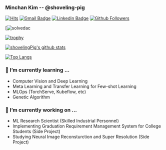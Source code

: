 ### Minchan Kim -- @shoveling-pig

[![Hits](https://hits.seeyoufarm.com/api/count/incr/badge.svg?url=https%3A%2F%2Fgithub.com%2Fshoveling-pig&count_bg=%2379C83D&title_bg=%23555555&icon=&icon_color=%23FF0000&title=hits&edge_flat=false)](https://hits.seeyoufarm.com)
[![Gmail Badge](https://img.shields.io/badge/-Gmail-d14836?style=flat-square&logo=Gmail&logoColor=white&link=mailto:shovelingpig@gmail.com)](mailto:shovelingpig@gmail.com)
[![Linkedin Badge](https://img.shields.io/badge/-LinkedIn-blue?style=flat-square&logo=Linkedin&logoColor=white&link=https://www.linkedin.com/in/shovelingpig/)](https://www.linkedin.com/in/shovelingpig/)
[![Github Followers](https://img.shields.io/github/followers/shoveling-pig?color=06d6a0&label=Github%20Followers&style=for-the-badge)](https://github.com/shoveling-pig?tab=followers)

[![solvedac](https://solvedac-readme-badge.herokuapp.com/api/v1/generate/api?user=2ykwang&theme=onedark&compact=1)

[![trophy](https://github-profile-trophy.vercel.app/?username=shoveling-pig&theme=chalk&row=1&column=10)](https://github.com/ryo-ma/github-profile-trophy)

[![shovelingPig's github stats](https://github-readme-stats.vercel.app/api?username=shoveling-pig&show_icons=true&theme=dracula)](https://github.com/shoveling-pig)

[![Top Langs](https://github-readme-stats.vercel.app/api/top-langs/?username=shoveling-pig&layout=compact&langs_count=8&theme=dracula)](https://github.com/shoveling-pig)

### 🌱 I’m currently learning ...
- Computer Vision and Deep Learning
- Meta Learning and Transfer Learning for Few-shot Learning
- MLOps (TorchServe, Kubeflow, etc)
- Genetic Algorithm

### 🔭 I’m currently working on ...
- ML Research Scientist (Skilled Industrial Personnel)
- Implementing Graduation Requirement Management System for College Students (Side Project)
- Studying Neural Image Reconsturction and Super Resolution (Side Project)
